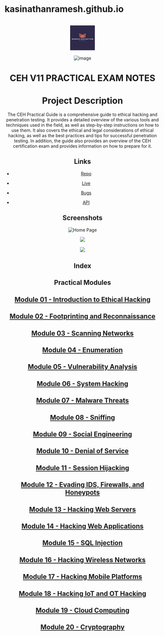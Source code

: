 # kasinathanramesh.github.io

<!-- PROJECT LOGO -->
<br />
<div align="center">
  <a href="https://github.dev/kasinathanramesh/kasinathanramesh.github.io/blob/main/blob.png">
    <img src="images/logo.png" alt="Logo" width="80" height="80">
  </a>

![image](https://user-images.githubusercontent.com/82864174/212504574-94a6ce82-78c6-493b-9cb6-c66f7235e3e5.png)


<h1 align="center">CEH V11 PRACTICAL EXAM NOTES</h1>

# Project Description

The CEH Practical Guide is a comprehensive guide to ethical hacking and penetration testing. It provides a detailed overview of the various tools and techniques used in the field, as well as step-by-step instructions on how to use them. It also covers the ethical and legal considerations of ethical hacking, as well as the best practices and tips for successful penetration testing. In addition, the guide also provides an overview of the CEH certification exam and provides information on how to prepare for it.

## Links

- [Repo](https://github.dev/kasinathanramesh/kasinathanramesh.github.io/blob/main/practicalmodules/module01.md "<project-name> Repo")

- [Live](<Homepage url> "Live View")

- [Bugs](https://github.dev/kasinathanramesh/kasinathanramesh.github.io/blob/main/practicalmodules/module01.md/issues "Issues Page")

- [API](<API Link> "API")

## Screenshots

![Home Page](/screenshots/1.png "Home Page")

![](/screenshots/2.png)

![](/screenshots/3.png)


## Index

## Practical Modules


## [Module 01 - Introduction to Ethical Hacking](https://github.dev/kasinathanramesh/kasinathanramesh.github.io/blob/main/practicalmodules/module01.md "<project-name> Module 01 - Introduction to Ethical Hacking")
## [Module 02 - Footprinting and Reconnaissance](https://github.dev/kasinathanramesh/kasinathanramesh.github.io/blob/main/practicalmodules/module01.md "<project-name> Module 02 - Footprinting and Reconnaissance")
## [Module 03 - Scanning Networks](https://github.dev/kasinathanramesh/kasinathanramesh.github.io/blob/main/practicalmodules/module01.md "<project-name> Module 03 - Scanning Networks")
## [Module 04 - Enumeration](https://github.dev/kasinathanramesh/kasinathanramesh.github.io/blob/main/practicalmodules/module01.md "<project-name> Module 04 - Enumeration")
## [Module 05 - Vulnerability Analysis](https://github.dev/kasinathanramesh/kasinathanramesh.github.io/blob/main/practicalmodules/module01.md "<project-name> Module 05 - Vulnerability Analysis")
## [Module 06 - System Hacking](https://github.dev/kasinathanramesh/kasinathanramesh.github.io/blob/main/practicalmodules/module01.md "<project-name> Module 06 - System Hacking")
## [Module 07 - Malware Threats](https://github.dev/kasinathanramesh/kasinathanramesh.github.io/blob/main/practicalmodules/module01.md "<project-name> Module 07 - Malware Threats")
## [Module 08 - Sniffing](https://github.dev/kasinathanramesh/kasinathanramesh.github.io/blob/main/practicalmodules/module01.md "<project-name> Module 08 - Sniffing")
## [Module 09 - Social Engineering](https://github.dev/kasinathanramesh/kasinathanramesh.github.io/blob/main/practicalmodules/module01.md "<project-name> Module 09 - Social Engineering")
## [Module 10 - Denial of Service](https://github.dev/kasinathanramesh/kasinathanramesh.github.io/blob/main/practicalmodules/module01.md "<project-name> Module 10 - Denial of Service")
## [Module 11 - Session Hijacking](https://github.dev/kasinathanramesh/kasinathanramesh.github.io/blob/main/practicalmodules/module01.md "<project-name> Module 11 - Session Hijacking")
## [Module 12 - Evading IDS, Firewalls, and Honeypots](https://github.dev/kasinathanramesh/kasinathanramesh.github.io/blob/main/practicalmodules/module01.md "<project-name> Module 12 - Evading IDS, Firewalls, and Honeypots")
## [Module 13 - Hacking Web Servers](https://github.dev/kasinathanramesh/kasinathanramesh.github.io/blob/main/practicalmodules/module01.md "<project-name> Module 13 - Hacking Web Servers")
## [Module 14 - Hacking Web Applications](https://github.dev/kasinathanramesh/kasinathanramesh.github.io/blob/main/practicalmodules/module01.md "<project-name> Module 14 - Hacking Web Applications")
## [Module 15 - SQL Injection](https://github.dev/kasinathanramesh/kasinathanramesh.github.io/blob/main/practicalmodules/module01.md "<project-name> Module 15 - SQL Injection")
## [Module 16 - Hacking Wireless Networks](https://github.dev/kasinathanramesh/kasinathanramesh.github.io/blob/main/practicalmodules/module01.md "<project-name> Module 16 - Hacking Wireless Networks")
## [Module 17 - Hacking Mobile Platforms](https://github.dev/kasinathanramesh/kasinathanramesh.github.io/blob/main/practicalmodules/module01.md "<project-name> Module 17 - Hacking Mobile Platforms")
## [Module 18 - Hacking IoT and OT Hacking](https://github.dev/kasinathanramesh/kasinathanramesh.github.io/blob/main/practicalmodules/module01.md "<project-name> Module 18 - Hacking IoT and OT Hacking")
## [Module 19 - Cloud Computing](https://github.dev/kasinathanramesh/kasinathanramesh.github.io/blob/main/practicalmodules/module01.md "<project-name> Module 19 - Cloud Computing")
## [Module 20 - Cryptography](https://github.dev/kasinathanramesh/kasinathanramesh.github.io/blob/main/practicalmodules/module01.md "<project-name> Module 20 - Cryptography")

